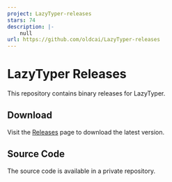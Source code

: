```yaml
---
project: LazyTyper-releases
stars: 74
description: |-
    null
url: https://github.com/oldcai/LazyTyper-releases
---
```


# LazyTyper Releases

This repository contains binary releases for LazyTyper.

## Download
Visit the [Releases](https://github.com/oldcai/LazyTyper-releases/releases) page to download the latest version.

## Source Code
The source code is available in a private repository.

